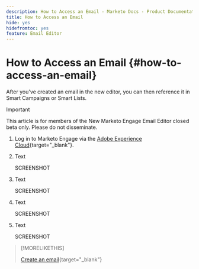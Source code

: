 ```yaml
---
description: How to Access an Email - Marketo Docs - Product Documentation
title: How to Access an Email
hide: yes
hidefromtoc: yes
feature: Email Editor
---
```

# How to Access an Email {#how-to-access-an-email}

After you've created an email in the new editor, you can then reference it in Smart Campaigns or Smart Lists.

>[!IMPORTANT]
>
>This article is for members of the New Marketo Engage Email Editor closed beta only. Please do not disseminate.

1. Log in to Marketo Engage via the [Adobe Experience Cloud](https://experiencecloud.adobe.com/){target="_blank"}.

1. Text

   SCREENSHOT

1. Text

   SCREENSHOT

1. Text

   SCREENSHOT

1. Text

   SCREENSHOT

>[!MORELIKETHIS]
>
>[Create an email](/help/marketo/product-docs/email-marketing/general/beta-new-email-editor/create-an-email.md){target="_blank"}
